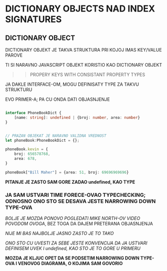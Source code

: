 # DICTIONARY OBJECTS NAD INDEX SIGNATURES

## DICTIONARY OBJECT

DICTIONARY OBJEKT JE TAKVA STRUKTURA PRI KOJOJ IMAS KEY/VALUE PAROVE

TI SI NARAVNO JAVASCRIPT OBJEKT KORISTIO KAO DICTIONARY OBJEKT

>> PROPERY KEYS WITH CONSISTANT PROPERTY TYPES

JA DAKLE INTERFACE-OM, MOGU DEFINISATY TYPE ZA TAKVU STRUKTURU

EVO PRIMER-A; PA CU ONDA DATI OBJASNJENJE

```typescript

interface PhoneBookDict {
    [name: string]: undefined | {broj: number, area: number}
}


// PRAZAN OBJEKAT JE NARAVNO VALIDNA VREDNOST
let phoneBook:PhoneBookDict = {};

phoneBook.kevin = {
    broj: 656578768,
    area: 678,
}

phoneBook["Bill Maher"] = {area: 51, broj: 69696969696}
```

**PITANJE JE ZASTO SAM GORE ZADAO undefined, KAO TYPE**

### JA SAM USTVARI TIME FORECE-OVAO TYPECHECKING; ODNOSNO ONO STO SE DESAVA JESTE NARROWING DOWN TYPE-OVA

*BOLJE JE MOZDA PONOVO POGLEDATI MIKE NORTH-OV VIDEO POVODOM OVOGA*, BEZ TOGA DA DAJEM PRETERANA OBJASNJENJA

*NIJE MI BAS NAJBOLJE JASNO ZASTO JE TO TAKO*

*ONO STO CU UVESTI ZA SEBE JESTE KONVENCIJA DA JA USTVARI DEFINISEM UVEK I undefined, KAO STO JE TO GORE U PRIMERU*

**MOZDA JE KLJUC OPET DA SE PODSETIM NARROWING DOWN TYPE-OVA I VENOVOG DIAGRAMA, O KOJIMA SAM GOVORIO**